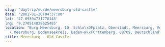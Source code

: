 ```yaml
---
slug: "daytrip/eu/de/meersburg-old-castle"
date: '2001-01-30T04:37:00'
lat: '47.69394731778148'
lng: '9.270514028625485'
location: "Burg Meersburg, 10, Schlo\xDFplatz, Oberstadt, Meersburg, Verwaltungsverband\
  \ Meersburg, Bodenseekreis, Baden-W\xFCrttemberg, 88709, Deutschland"
title: Meersburg - Old Castle
---
```



